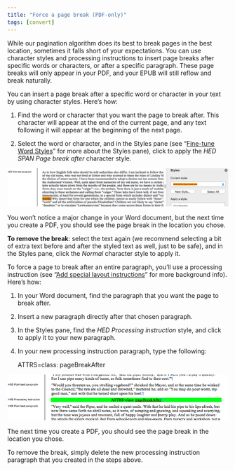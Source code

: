 ```yaml
---
title: "Force a page break (PDF-only)"
tags: [convert]
---
```

 
<html><body><section data-type="chapter" class="hsecchapter" data-hederis-type="hsecchapter" id="force-page-break" data-pi-attrs="id: force-page-break; data-tags: convert;" role="doc-chapter" data-tags="convert" data-author-name=" " data-book-title=" " title="Force a page break (PDF-only)"><p class="hblkp" data-hederis-type="hblkp" id="pB7dt8ndq">While our pagination algorithm does its best to break pages in the best location, sometimes it falls short of your expectations. You can use character styles and processing instructions to insert page breaks after specific words or characters, or after a specific paragraph. These page breaks will only appear in your PDF, and your EPUB will still reflow and break naturally.</p><section class="hwprsubsection" data-hederis-type="hwprsubsection" id="pIjbm7k8T" data-type="subsection" title="Subsection 1"><p class="hblkp" data-hederis-type="hblkp" id="po7FMmxaR">You can insert a page break after a specific word or character in your text by using character styles. Here&#8217;s how:</p><ol class="hwprnumlist" data-hederis-type="hwprnumlist" id="pHF8VP6z7"><li class="hblkoli" data-hederis-type="hblkoli" id="liRLMb2xvU"><p class="hblkoli" data-hederis-type="hblklip" id="pAzCjiDed">Find the word or character that you want the page to break after. This character will appear at the end of the current page, and any text following it will appear at the beginning of the next page.</p></li><li class="hblkoli" data-hederis-type="hblkoli" id="liTyx3BlTG"><p class="hblkoli" data-hederis-type="hblklip" id="pyfpsMfjh">Select the word or character, and in the Styles pane (see &#8220;<a href="{% link _docs/fine-tune-styles.md %}" class="hspana" data-hederis-type="hspana" id="peXoeAmB9">Fine-tune Word Styles</a>&#8221; for more about the Styles pane), click to apply the <em data-hederis-type="hspanem" id="pYpjZJ7go">HED SPAN <em class="hspanem" data-hederis-type="hspanem" id="p9V2I9LIu">Page break after </em></em>character style<em class="hspanem" data-hederis-type="hspanem" id="pa3H2vqeG">.</em></p></li></ol><img data-hederis-type="hblkimg" class="hblkimg" id="p4RJTVrtz" src="/images/forcecharbr.png" data-img-src="/images/forcecharbr.png"/><p class="hblkp" data-hederis-type="hblkp" id="pTH0i20IZ">You won&#8217;t notice a major change in your Word document, but the next time you create a PDF, you should see the page break in the location you chose.</p><p class="hblkp" data-hederis-type="hblkp" id="pi0RVMNhD"><strong data-hederis-type="hspanstrong" id="pKBE5ZA9q">To remove the break</strong>: select the text again (we recommend selecting a bit of extra text before and after the styled text as well, just to be safe), and in the Styles pane, click the <em class="hspanem" data-hederis-type="hspanem" id="pofTPL3FF">Normal</em> character style to apply it.</p></section><section class="hwprsubsection" data-hederis-type="hwprsubsection" id="pt6dVyPSY" data-type="subsection" title="Subsection 2"><p class="hblkp" data-hederis-type="hblkp" id="p2GHWqltM">To force a page to break after an entire paragraph, you&#8217;ll use a processing instruction (see &#8220;<a href="{% link _docs/custom-design.md %}" class="hspana" data-hederis-type="hspana" id="pFWmr07kG">Add special layout instructions</a>&#8221; for more background info). Here&#8217;s how:</p><ol class="hwprnumlist" data-hederis-type="hwprnumlist" id="pJp5PvUkP"><li class="hblkoli" data-hederis-type="hblkoli" id="likB9vNm9S"><p class="hblkoli" data-hederis-type="hblklip" id="pdwo77Gdr">In your Word document, find the paragraph that you want the page to break after.</p></li><li class="hblkoli" data-hederis-type="hblkoli" id="lirLu3ZBrf"><p class="hblkoli" data-hederis-type="hblklip" id="pFJwYBdFM">Insert a new paragraph directly after that chosen paragraph.</p></li><li class="hblkoli" data-hederis-type="hblkoli" id="liVBkS2dzm"><p class="hblkoli" data-hederis-type="hblklip" id="pYTWJE3a4">In the Styles pane, find the <em class="hspanem" data-hederis-type="hspanem" id="pwYTupgny">HED Processing instruction</em> style, and click to apply it to your new paragraph.</p></li><li class="hblkoli" data-hederis-type="hblkoli" id="liErM3VtpU"><p class="hblkoli" data-hederis-type="hblklip" id="pVGoRbPN8">In your new processing instruction paragraph, type the following:</p><div class="hwprliteral" data-hederis-type="hwprliteral" id="p6eNYhJV6" data-type="programlisting" role="doc-example"><p class="hblkp" data-hederis-type="hblkp" id="pxy6VgQPj">ATTRS=class: pageBreakAfter</p></div></li></ol><img data-hederis-type="hblkimg" class="hblkimg" id="pgiiPG7nU" src="/images/forcebr.png" data-img-src="/images/forcebr.png"/><p class="hblkp" data-hederis-type="hblkp" id="p4Te1SRoj">The next time you create a PDF, you should see the page break in the location you chose.</p><p class="hblkp" data-hederis-type="hblkp" id="p1pGKrENM">To remove the break, simply delete the new processing instruction paragraph that you created in the steps above.</p></section></section></body></html>

